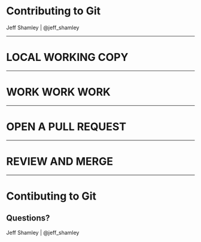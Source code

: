 
# Contributing to Git

Jeff Shamley | @jeff_shamley

---

# LOCAL WORKING COPY

---

# WORK WORK WORK

---

# OPEN A PULL REQUEST

---

# REVIEW AND MERGE

---

# Contibuting to Git

## Questions?

Jeff Shamley | @jeff_shamley